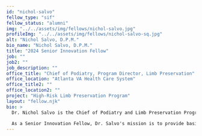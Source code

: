 ```yaml
---
id: "nichol-salvo"
fellow_type: "sif"
fellow_status: "alumni"
img: "../../assets/img/fellows/nichol-salvo.jpg"
profileImg: "../../assets/img/fellows/nichol-salvo-sq.jpg"
alt: "Nichol Salvo, D.P.M."
bio_name: "Nichol Salvo, D.P.M."
title: "2024 Senior Innovation Fellow"
job: ""
job2: ""
job_description: ""
office_title: "Chief of Podiatry, Program Director, Limb Preservation"
office_location: "Atlanta VA Health Care System"
office_title2: ""
office_location2: ""
project: "High-Risk Limb Preservation Program"
layout: "fellow.njk"
bio: >
  Dr. Nichol Salvo is the Chief of Podiatry and Limb Preservation Program Director at the Atlanta VA Health Care System. She additionally serves as a faculty member in the PMSR/RRA Podiatry Residency Program at the Atlanta VA. Additionally, as Director of the High-Risk Eye and Limb Preservation Program (HELPP), she works with the VISN 7 Clinical Resource Hub, which provides eye exams, foot exams, and basic foot care services for Veteran patients at increased risk for amputation and blindness. She is recognized as a leader and coalition builder to provide easier access to these services for our nation's Veterans.<br><br>
  
  As a Senior Innovation Fellow, Dr. Salvo's mission is to provide basic foot care to patients at increased risk for amputation, improve access and timeliness of care, and prevent amputation in Veterans, establishing a model of care that can be used nationally across VA. This is to be accomplished by developing a permanent program using telehealth and tele-supervision, which allows podiatrists to serve more patients than in traditional face-to-face clinical settings.
---
```

